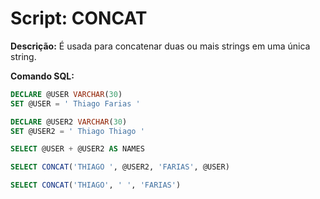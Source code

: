 # Script: CONCAT

**Descrição:** É usada para concatenar duas ou mais strings em uma única string.

**Comando SQL:**
```SQL
DECLARE @USER VARCHAR(30)
SET @USER = ' Thiago Farias '

DECLARE @USER2 VARCHAR(30)
SET @USER2 = ' Thiago Thiago '

SELECT @USER + @USER2 AS NAMES

SELECT CONCAT('THIAGO ', @USER2, 'FARIAS', @USER)

SELECT CONCAT('THIAGO', ' ', 'FARIAS')
